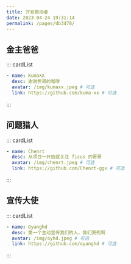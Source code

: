 ```yaml
---
title: 开发推动者
date: 2023-04-24 19:31:14
permalink: /pages/db3d78/
---
```


## 金主爸爸

::: cardList
```yaml
- name: KumaXX
  desc: 谢谢熊哥的咖啡
  avatar: /img/kumaxx.jpeg # 可选
  link: https://github.com/kuma-xx # 可选
```
:::

## 问题猎人

::: cardList
```yaml
- name: Chenrt
  desc: 从项目一开始就关注 ficus 的哥哥
  avatar: /img/chenrt.jpeg # 可选
  link: https://github.com/Chenrt-ggx # 可选
```
:::

## 宣传大使
::: cardList
```yaml
- name: Oyanghd
  desc: 第一个主动宣传我们的人，我们哭死啊
  avatar: /img/oyhd.jpeg # 可选
  link: https://github.com/oyanghd # 可选
```
:::
